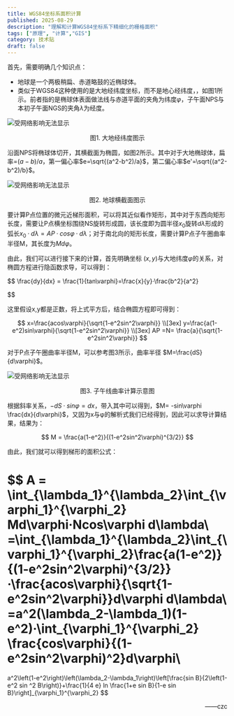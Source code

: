 ```yaml
---
title: WGS84坐标系面积计算
published: 2025-08-29
description: "理解和计算WGS84坐标系下精细化的栅格面积"
tags: ["原理", "计算","GIS"]
category: 技术贴
draft: false
---
```

首先，需要明确几个知识点：

* 地球是一个两极稍扁、赤道略鼓的近椭球体。
* 类似于WGS84这种使用的是大地经纬度坐标，而不是地心经纬度，，如图1所示。前者指的是椭球体表面做法线与赤道平面的夹角为纬度$\varphi$，子午面NPS与本初子午面NGS的夹角$\lambda$为经度。


![受网络影响无法显示](https://cdn.jsdelivr.net/gh/ecohydrology-lab/web-sources@main/images/posts/2025-08-29/01.webp "图1. 大地经纬度图示")



<p align="center">图1. 大地经纬度图示</p>

沿面NPS将椭球体切开，其横截面为椭圆，如图2所示。其中对于大地椭球体，扁率=$(a-b)/a$，第一偏心率$e=\sqrt{(a^2-b^2)/a}$，第二偏心率$e'=\sqrt{(a^2-b^2)/b}$。

![受网络影响无法显示](https://cdn.jsdelivr.net/gh/ecohydrology-lab/web-sources@main/images/posts/2025-08-29/02.webp "图2. 地球横截面图示")


<p align="center">图2. 地球横截面图示</p>

要计算P点位置的微元近梯形面积，可以将其近似看作矩形，其中对于东西向矩形长度，需要让P点横坐标围绕NS旋转形成圆，该长度即为圆半径$x_0$旋转$d\lambda$形成的弧长$x_0·d\lambda=AP·cos\varphi·d\lambda$；对于南北向的矩形长度，需要计算P点子午圈曲率半径M，其长度为$Md\varphi$。

由此，我们可以进行接下来的计算，首先明确坐标 $(x,y)$与大地纬度$\varphi$的关系，对椭圆方程进行隐函数求导，可以得到：

$$
\frac{dy}{dx} = \frac{1}{tan\varphi}=\frac{x}{y}·\frac{b^2}{a^2}


$$

这里假设x,y都是正数，将上式平方后，结合椭圆方程即可得到：

$$
x=\frac{acos\varphi}{\sqrt{1-e^2sin^2\varphi}} \\[3ex]
y=\frac{a(1-e^2)sin\varphi}{\sqrt{1-e^2sin^2\varphi}} \\[3ex]
AP =N= \frac{a}{\sqrt{1-e^2sin^2\varphi}}
$$

对于P点子午圈曲率半径M，可以参考图3所示，曲率半径 $M=\frac{dS}{d\varphi}$。

![受网络影响无法显示](https://cdn.jsdelivr.net/gh/ecohydrology-lab/web-sources@main/images/posts/2025-08-29/03.webp "图3. 子午线曲率计算示意图")


<p align="center">图3. 子午线曲率计算示意图</p>

根据斜率关系，$-dS·sin\varphi=dx$，带入其中可以得到，$M= -sin\varphi \frac{dx}{d\varphi}$，又因为x与φ的解析式我们已经得到，因此可以求导计算结果，结果为：

$$
M = \frac{a(1-e^2)}{(1-e^2sin^2\varphi)^{3/2}}
$$

由此，我们就可以得到梯形的面积公式：

$$
A = \int_{\lambda_1}^{\lambda_2}\int_{\varphi_1}^{\varphi_2} Md\varphi·Ncos\varphi d\lambda\\
=\int_{\lambda_1}^{\lambda_2}\int_{\varphi_1}^{\varphi_2}\frac{a(1-e^2)}{(1-e^2sin^2\varphi)^{3/2}}·\frac{acos\varphi}{\sqrt{1-e^2sin^2\varphi}}d\varphi d\lambda\\
=a^2(\lambda_2-\lambda_1)(1-e^2)·\int_{\varphi_1}^{\varphi_2} \frac{cos\varphi}{(1-e^2sin^2\varphi)^2}d\varphi\\
=
a^2\left(1-e^2\right)\left(\lambda_2-\lambda_1\right)\left[\frac{sin B}{2\left(1-e^2 sin ^2 B\right)}+\frac{1}{4 e} ln \frac{1+e sin B}{1-e sin B}\right]_{\varphi_1}^{\varphi_2}
$$





<p align="right">——czc</p>
